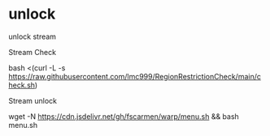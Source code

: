 # unlock
unlock stream


Stream Check

bash <(curl -L -s https://raw.githubusercontent.com/lmc999/RegionRestrictionCheck/main/check.sh)


Stream unlock

wget -N https://cdn.jsdelivr.net/gh/fscarmen/warp/menu.sh && bash menu.sh
